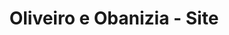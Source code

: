 ---
title: "Oliveiro e Obanizia - Site"
img: "oliveiro.png"
icons:
    - title: "HTML 5"
      src: "html5.jpg"
    - title: "CSS 3"
      src: "css3.jpg"
    - title: "jQuery"
      src: "jquery.jpg"
description: "Criação do site da dupla de cantores Gospel Oliveiro & Obanizia. Codificação do front-end do site."
description_us: "Creation of a site to double Gospel singers Oliveiro & Obanizia. I coded the front-end."
link: "http://www.oliveiroeobanizia.com.br/"
---
